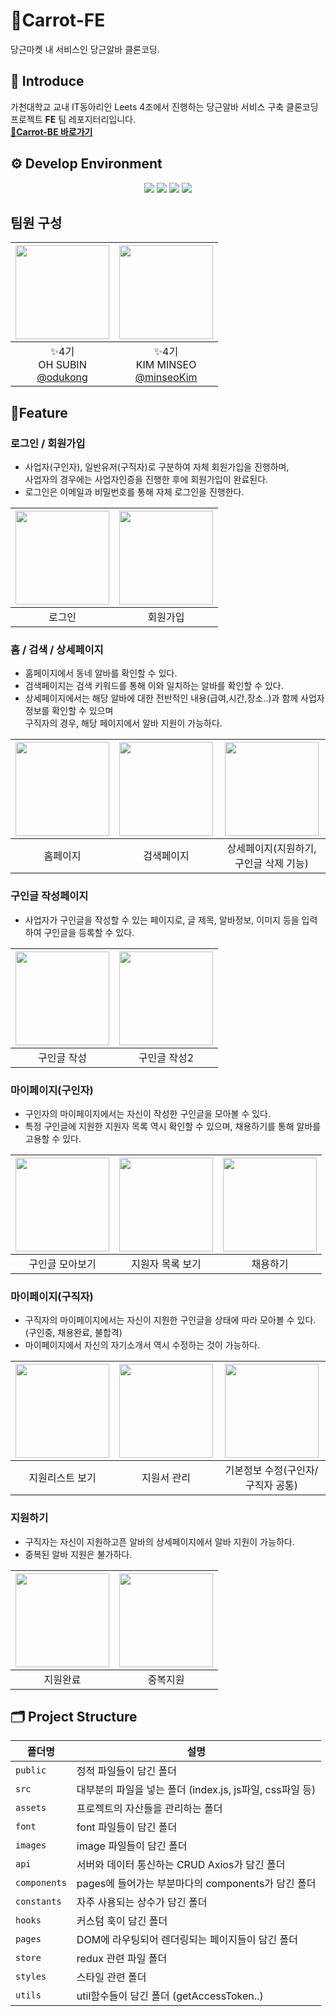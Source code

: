 # 🥕Carrot-FE

당근마켓 내 서비스인 당근알바 클론코딩.

## 📝 Introduce

가천대학교 교내 IT동아리인 Leets 4조에서 진행하는 당근알바 서비스 구축 클론코딩 프로젝트 **FE** 팀 레포지터리입니다. <br/>
[**🔗Carrot-BE 바로가기**](https://github.com/Leets-Official/Carrot-BE)

## ⚙️ Develop Environment

<div align="center">
  <img src="https://img.shields.io/badge/React-61DAFB?style=flat-square&logo=React&logoColor=white"/>
<img src="https://img.shields.io/badge/JavaScript-F7DF1E?style=flat-square&logo=JavaScript&logoColor=white"/>
<img src="https://img.shields.io/badge/Redux-3578E5?style=flat-square&logo=Redux&logoColor=white"> <img src="https://img.shields.io/badge/styled components-DB7093?style=flat-square&logo=styled-components&logoColor=white"/>
</div>

## 팀원 구성

<div  align="center">
  
|<img src="https://avatars.githubusercontent.com/u/91336314?v=4" width="150" height="150"/>|<img src="https://avatars.githubusercontent.com/u/173772422?v=4" width="150" height="150"/>|
|:-:|:-:|
|✨4기<br/>OH SUBIN<br/>[@odukong](https://github.com/odukong)|✨4기<br/>KIM MINSEO<br/>[@minseoKim](https://github.com/minseoKim-11)|
</div>

## 📝Feature
### 로그인 / 회원가입
- 사업자(구인자), 일반유저(구직자)로 구분하여 자체 회원가입을 진행하며, <br/>사업자의 경우에는 사업자인증을 진행한 후에 회원가입이 완료된다.
- 로그인은 이메일과 비밀번호를 통해 자체 로그인을 진행한다.
  
|<img src="https://github.com/user-attachments/assets/f532038e-799f-4460-b9ec-44eed33412a0" width="150"/>|<img src="https://github.com/user-attachments/assets/0ee106dd-36ec-4f09-8050-3a64bf1b9dd4" width="150"/>|
|:-:|:-:|
|로그인|회원가입|

### 홈 / 검색 / 상세페이지

- 홈페이지에서 동네 알바를 확인할 수 있다.
- 검색페이지는 검색 키워드를 통해 이와 일치하는 알바를 확인할 수 있다.
- 상세페이지에서는 해당 알바에 대한 전반적인 내용(급여,시간,장소..)과 함께 사업자 정보를 확인할 수 있으며 <br/> 구직자의 경우, 해당 페이지에서 알바 지원이 가능하다.
  
|<img src="https://github.com/user-attachments/assets/42e806d8-c731-457d-857e-dba51d2ae372" width="150"/>|<img src="https://github.com/user-attachments/assets/182aee41-3854-4c4c-8169-fda42673f6c4" width="150"/>|<img src="https://github.com/user-attachments/assets/716f2b49-3c18-4966-8057-905816346643" width="150"/>|
|:-:|:-:|:-:|
|홈페이지|검색페이지|상세페이지(지원하기,구인글 삭제 기능)|

### 구인글 작성페이지

- 사업자가 구인글을 작성할 수 있는 페이지로, 글 제목, 알바정보, 이미지 등을 입력하여 구인글을 등록할 수 있다.

|<img src="https://github.com/user-attachments/assets/eea5c013-48d4-4f79-bf2e-11658e0d5414" width="150"/>|<img src="https://github.com/user-attachments/assets/406519bf-9fe7-4e81-8b70-e9c5c16b696c" width="150"/>|
|:-:|:-:|
|구인글 작성|구인글 작성2|

### 마이페이지(구인자)
- 구인자의 마이페이지에서는 자신이 작성한 구인글을 모아볼 수 있다.
- 특정 구인글에 지원한 지원자 목록 역시 확인할 수 있으며, 채용하기를 통해 알바를 고용할 수 있다.

|<img src="https://github.com/user-attachments/assets/b59ab8e0-e0db-4897-8c3a-5dfa255a09df" width="150"/>|<img src="https://github.com/user-attachments/assets/4d8511d9-e3b9-4261-a57c-1a50c4c9ac08" width="150"/>|<img src="https://github.com/user-attachments/assets/8faa2a93-8dca-4c54-ac33-55ea6241b36a" width="150"/>|
|:-:|:-:|:-:|
|구인글 모아보기|지원자 목록 보기|채용하기|

### 마이페이지(구직자)
- 구직자의 마이페이지에서는 자신이 지원한 구인글을 상태에 따라 모아볼 수 있다. (구인중, 채용완료, 불합격)
- 마이페이지에서 자신의 자기소개서 역시 수정하는 것이 가능하다.

|<img src="https://github.com/user-attachments/assets/fd624baf-240a-4dec-8109-3d9209b55307" width="150"/>|<img src="https://github.com/user-attachments/assets/2eb88db0-1efe-416c-8b90-b70f8b706b27" width="150"/>|<img src="https://github.com/user-attachments/assets/9a63136f-7bed-4d91-ac87-368dbd37919b" width="150"/>|
|:-:|:-:|:-:|
|지원리스트 보기|지원서 관리|기본정보 수정(구인자/구직자 공통)|

### 지원하기
- 구직자는 자신이 지원하고픈 알바의 상세페이지에서 알바 지원이 가능하다.
- 중복된 알바 지원은 불가하다.
  
|<img src="https://github.com/user-attachments/assets/71b74986-9fc6-4399-89bb-fbfa4b749c22" width="150"/>|<img src="https://github.com/user-attachments/assets/20e1b8e0-f63b-43e3-9b93-0db5eb3f3f76" width="150"/>|
|:-:|:-:|
|지원완료|중복지원|



## 🗂️ Project Structure

| 폴더명       | 설명                                                     |
| ------------ | -------------------------------------------------------- |
| `public`     | 정적 파일들이 담긴 폴더                                  |
| `src`        | 대부분의 파일을 넣는 폴더 (index.js, js파일, css파일 등) |
| `assets`     | 프로젝트의 자산들을 관리하는 폴더                        |
| `font`       | font 파일들이 담긴 폴더                                  |
| `images`     | image 파일들이 담긴 폴더                                 |
| `api`        | 서버와 데이터 통신하는 CRUD Axios가 담긴 폴더            |
| `components` | pages에 들어가는 부분마다의 components가 담긴 폴더       |
| `constants`  | 자주 사용되는 상수가 담긴 폴더                           |
| `hooks`      |커스텀 훅이 담긴 폴더        |
| `pages`      | DOM에 라우팅되어 렌더링되는 페이지들이 담긴 폴더         |
| `store`     | redux 관련 파일 폴더                                      |
| `styles`     | 스타일 관련 폴더                                         |
| `utils`      | util함수들이 담긴 폴더 (getAccessToken..)                                 |


